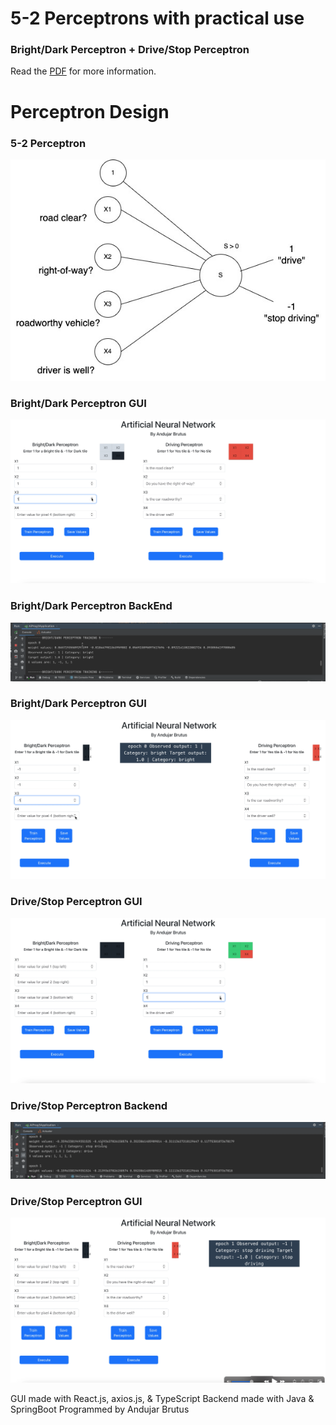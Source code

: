 # 5-2 Perceptrons with practical use
### Bright/Dark Perceptron + Drive/Stop Perceptron
Read the [PDF](/Explained.pdf) for more information.

# Perceptron Design
### 5-2 Perceptron
![design of 5-2-3 Perceptron](/Screenshots/perceptron.jpg)

### Bright/Dark Perceptron GUI
![design of 5-2 Perceptron](/Screenshots/6.png)

### Bright/Dark Perceptron BackEnd
![design of 5-2 Perceptron](/Screenshots/5.png)

### Bright/Dark Perceptron GUI
![design of 5-2 Perceptron](/Screenshots/4.png)

### Drive/Stop Perceptron GUI
![design of 5-2 Perceptron](/Screenshots/3.png)

### Drive/Stop Perceptron Backend
![design of 5-2 Perceptron](/Screenshots/2.png)

### Drive/Stop Perceptron GUI
![design of 5-2 Perceptron](/Screenshots/1.png)

GUI made with React.js, axios.js, & TypeScript
Backend made with Java & SpringBoot
Programmed by Andujar Brutus
